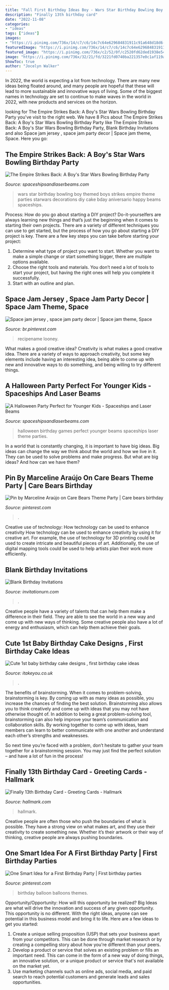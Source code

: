 ```yaml
---
title: "Fall First Birthday Ideas Boy - Wars Star Birthday Bowling Boy Themed Boys Strikes Empire Theme Parties Starwars Decorations Diy Cake Bday Aniversario Happy Beams Spaceships"
description: "Finally 13th birthday card"
date: "2022-11-08"
categories:
- "ideas"
tags: ["ideas"]
images:
- "https://i.pinimg.com/736x/14/c7/c6/14c7c64e629684831911c91a648d18d6--one-year-old-birthday-party-birthday-party-themes.jpg"
featuredImage: "https://i.pinimg.com/736x/14/c7/c6/14c7c64e629684831911c91a648d18d6--one-year-old-birthday-party-birthday-party-themes.jpg"
featured_image: "https://i.pinimg.com/736x/c2/52/0f/c2520fd62ded1938e5450fc7d78b44c8.jpg"
image: "https://i.pinimg.com/736x/32/21/fd/3221fd0740ba221357e0c1af119abb71.jpg"
ShowToc: true
author: "Jocelyn Walker"
---
```



In 2022, the world is expecting a lot from technology. There are many new ideas being floated around, and many people are hopeful that these will lead to more sustainable and innovative ways of living. Some of the biggest names in technology are set to continue to make waves in the world in 2022, with new products and services on the horizon.

	

		
looking for The Empire Strikes Back: A Boy&#039;s Star Wars Bowling Birthday Party you've visit to the right web. We have 8 Pics about The Empire Strikes Back: A Boy&#039;s Star Wars Bowling Birthday Party like The Empire Strikes Back: A Boy&#039;s Star Wars Bowling Birthday Party, Blank Birthday Invitations and also Space jam jersey , space jam party decor | Space jam theme, Space. Here you go:
		
    
## The Empire Strikes Back: A Boy&#039;s Star Wars Bowling Birthday Party

<img loading=lazy src="https://spaceshipsandlaserbeams.com/wp-content/uploads/2015/09/boys-star-wars-bowling-birthday-party-ideas.jpg" onerror="this.onerror=null;this.src='https://tse1.mm.bing.net/th?id=OIP.4uDKxgLDz6TmDrSIDnvRLwHaLH&amp;pid=15.1';" alt="The Empire Strikes Back: A Boy&#039;s Star Wars Bowling Birthday Party">

_Source: spaceshipsandlaserbeams.com_

>wars star birthday bowling boy themed boys strikes empire theme parties starwars decorations diy cake bday aniversario happy beams spaceships. 

	

Process: How do you go about starting a DIY project?
Do-it-yourselfers are always learning new things and that’s just the beginning when it comes to starting their own projects. There are a variety of different techniques you can use to get started, but the process of how you go about starting a DIY project is key. 
There are a few key steps you can take before starting your project:

1. Determine what type of project you want to start. Whether you want to make a simple change or start something bigger, there are multiple options available.
2. Choose the right tools and materials. You don’t need a lot of tools to start your project, but having the right ones will help you complete it successfully. 
3. Start with an outline and plan.

    
## Space Jam Jersey , Space Jam Party Decor | Space Jam Theme, Space

<img loading=lazy src="https://i.pinimg.com/736x/c2/52/0f/c2520fd62ded1938e5450fc7d78b44c8.jpg" onerror="this.onerror=null;this.src='https://tse3.mm.bing.net/th?id=OIP.pdrpJl6xDl53FOIdrR9WvwHaLF&amp;pid=15.1';" alt="Space jam jersey , space jam party decor | Space jam theme, Space">

_Source: br.pinterest.com_

>recipename looney. 

	

What makes a good creative idea?
Creativity is what makes a good creative idea. There are a variety of ways to approach creativity, but some key elements include having an interesting idea, being able to come up with new and innovative ways to do something, and being willing to try different things.

    
## A Halloween Party Perfect For Younger Kids - Spaceships And Laser Beams

<img loading=lazy src="https://spaceshipsandlaserbeams.com/wp-content/uploads/2015/09/halloween-party-ideas-kids-009.jpg" onerror="this.onerror=null;this.src='https://tse4.mm.bing.net/th?id=OIP.b2twm2jyoNUdGBuhoEZP_AHaLH&amp;pid=15.1';" alt="A Halloween Party Perfect for Younger Kids - Spaceships and Laser Beams">

_Source: spaceshipsandlaserbeams.com_

>halloween birthday games perfect younger beams spaceships laser theme parties. 

	

In a world that is constantly changing, it is important to have big ideas. Big ideas can change the way we think about the world and how we live in it. They can be used to solve problems and make progress. But what are big ideas? And how can we have them?

    
## Pin By Marceline Araújo On Care Bears Theme Party | Care Bears Birthday

<img loading=lazy src="https://i.pinimg.com/736x/32/21/fd/3221fd0740ba221357e0c1af119abb71.jpg" onerror="this.onerror=null;this.src='https://tse3.mm.bing.net/th?id=OIP.LHo2rxkjqkP9dSQ0nxEPFQHaNd&amp;pid=15.1';" alt="Pin by Marceline Araújo on Care Bears Theme Party | Care bears birthday">

_Source: pinterest.com_

>. 

	

Creative use of technology: How technology can be used to enhance creativity
How technology can be used to enhance creativity by using it for creative art. For example, the use of technology for 3D printing could be used to create intricate and beautiful pieces of art. Additionally, the use of digital mapping tools could be used to help artists plan their work more efficiently.

    
## Blank Birthday Invitations

<img loading=lazy src="https://www.invitationurn.com/wp-content/uploads/2016/06/blank_birthday_invitations_printable.jpg" onerror="this.onerror=null;this.src='https://tse1.mm.bing.net/th?id=OIP.-UrMKgyNorfRGu5YYZIGwwAAAA&amp;pid=15.1';" alt="Blank Birthday Invitations">

_Source: invitationurn.com_

>. 

	

Creative people have a variety of talents that can help them make a difference in their field. They are able to see the world in a new way and come up with new ways of thinking. Some creative people also have a lot of energy and enthusiasm, which can help them achieve their goals.

    
## Cute 1st Baby Birthday Cake Designs , First Birthday Cake Ideas

<img loading=lazy src="https://www.itakeyou.co.uk/wp-content/uploads/2020/09/birthday-cakes-1.jpg" onerror="this.onerror=null;this.src='https://tse1.mm.bing.net/th?id=OIP.tc8IdFlBVDipiG2UCRflZQHaK0&amp;pid=15.1';" alt="Cute 1st baby birthday cake designs , first birthday cake ideas">

_Source: itakeyou.co.uk_

>. 

	

The benefits of brainstorming.
When it comes to problem-solving, brainstorming is key. By coming up with as many ideas as possible, you increase the chances of finding the best solution. Brainstorming also allows you to think creatively and come up with ideas that you may not have otherwise thought of.
In addition to being a great problem-solving tool, brainstorming can also help improve your team’s communication and collaboration skills. By working together to come up with ideas, team members can learn to better communicate with one another and understand each other’s strengths and weaknesses.

So next time you’re faced with a problem, don’t hesitate to gather your team together for a brainstorming session. You may just find the perfect solution – and have a lot of fun in the process!

    
## Finally 13th Birthday Card - Greeting Cards - Hallmark

<img loading=lazy src="https://www.hallmark.com/dw/image/v2/AALB_PRD/on/demandware.static/-/Sites-hallmark-master/default/dwad852f24/images/finished-goods/Finally-13th-Birthday-Card-root-299HBD4302_HBD4302_1470_1.jpg_Source_Image.jpg?sw=1920" onerror="this.onerror=null;this.src='https://tse3.mm.bing.net/th?id=OIP.0PRdesmKs42C3eJ1TL_xNwHaHa&amp;pid=15.1';" alt="Finally 13th Birthday Card - Greeting Cards - Hallmark">

_Source: hallmark.com_

>hallmark. 

	

Creative people are often those who push the boundaries of what is possible. They have a strong view on what makes art, and they use their creativity to create something new. Whether it’s their artwork or their way of thinking, creative people are always pushing boundaries.

    
## One Smart Idea For A First Birthday Party | First Birthday Parties

<img loading=lazy src="https://i.pinimg.com/736x/14/c7/c6/14c7c64e629684831911c91a648d18d6--one-year-old-birthday-party-birthday-party-themes.jpg" onerror="this.onerror=null;this.src='https://tse1.mm.bing.net/th?id=OIP.9QKxptuKPJlQuXoHhnliLgHaLH&amp;pid=15.1';" alt="One Smart Idea for a First Birthday Party | First birthday parties">

_Source: pinterest.com_

>birthday balloon balloons themes. 

	

Opportunity/Opportunity: How will this opportunity be realized?
Big Ideas are what will drive the innovation and success of any given opportunity. This opportunity is no different. With the right ideas, anyone can see potential in this business model and bring it to life. Here are a few ideas to get you started: 
1. Create a unique selling proposition (USP) that sets your business apart from your competitors. This can be done through market research or by creating a compelling story about how you're different than your peers. 
2. Develop a product or service that solves an existing problem or fills an important need. This can come in the form of a new way of doing things, an innovative solution, or a unique product or service that's not available on the market yet. 
3. Use marketing channels such as online ads, social media, and paid search to reach potential customers and generate leads and sales opportunities.

